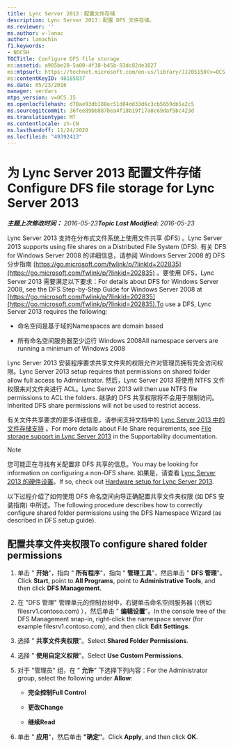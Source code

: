 ```yaml
---
title: Lync Server 2013：配置文件存储
description: Lync Server 2013：配置 DFS 文件存储。
ms.reviewer: ''
ms.author: v-lanac
author: lanachin
f1.keywords:
- NOCSH
TOCTitle: Configure DFS file storage
ms:assetid: a985be20-5a00-4f38-b45b-83dc82de3827
ms:mtpsurl: https://technet.microsoft.com/en-us/library/JJ205150(v=OCS.15)
ms:contentKeyID: 48185037
ms.date: 05/23/2016
manager: serdars
mtps_version: v=OCS.15
ms.openlocfilehash: d70ae93db188ec51d04dd33d6c3cb5659db5a2c5
ms.sourcegitcommit: 36fee89bb887bea4f18b19f17a8c69daf5bc423d
ms.translationtype: MT
ms.contentlocale: zh-CN
ms.lasthandoff: 11/24/2020
ms.locfileid: "49392413"
---
```

# <a name="configure-dfs-file-storage-for-lync-server-2013"></a><span data-ttu-id="8792e-103">为 Lync Server 2013 配置文件存储</span><span class="sxs-lookup"><span data-stu-id="8792e-103">Configure DFS file storage for Lync Server 2013</span></span>

<div data-xmlns="http://www.w3.org/1999/xhtml">

<div class="topic" data-xmlns="http://www.w3.org/1999/xhtml" data-msxsl="urn:schemas-microsoft-com:xslt" data-cs="https://msdn.microsoft.com/">

<div data-asp="https://msdn2.microsoft.com/asp">



</div>

<div id="mainSection">

<div id="mainBody"><span data-ttu-id="8792e-104">

<span> </span></span><span class="sxs-lookup"><span data-stu-id="8792e-104">

<span> </span></span></span>

<span data-ttu-id="8792e-105">_**主题上次修改时间：** 2016-05-23_</span><span class="sxs-lookup"><span data-stu-id="8792e-105">_**Topic Last Modified:** 2016-05-23_</span></span>

<span data-ttu-id="8792e-106">Lync Server 2013 支持在分布式文件系统上使用文件共享 (DFS) 。</span><span class="sxs-lookup"><span data-stu-id="8792e-106">Lync Server 2013 supports using file shares on a Distributed File System (DFS).</span></span> <span data-ttu-id="8792e-107">有关 DFS for Windows Server 2008 的详细信息，请参阅 Windows Server 2008 的 DFS 分步指南 [https://go.microsoft.com/fwlink/p/?linkId=202835](https://go.microsoft.com/fwlink/p/?linkid=202835) 。要使用 DFS，Lync Server 2013 需要满足以下要求：</span><span class="sxs-lookup"><span data-stu-id="8792e-107">For details about DFS for Windows Server 2008, see the DFS Step-by-Step Guide for Windows Server 2008 at [https://go.microsoft.com/fwlink/p/?linkId=202835](https://go.microsoft.com/fwlink/p/?linkid=202835).To use a DFS, Lync Server 2013 requires the following:</span></span>

  - <span data-ttu-id="8792e-108">命名空间是基于域的</span><span class="sxs-lookup"><span data-stu-id="8792e-108">Namespaces are domain based</span></span>

  - <span data-ttu-id="8792e-109">所有命名空间服务器至少运行 Windows 2008</span><span class="sxs-lookup"><span data-stu-id="8792e-109">All namespace servers are running a minimum of Windows 2008</span></span>

<span data-ttu-id="8792e-110">Lync Server 2013 安装程序要求共享文件夹的权限允许对管理员拥有完全访问权限。</span><span class="sxs-lookup"><span data-stu-id="8792e-110">Lync Server 2013 setup requires that permissions on shared folder allow full access to Administrator.</span></span> <span data-ttu-id="8792e-111">然后，Lync Server 2013 将使用 NTFS 文件权限来对文件夹进行 ACL。</span><span class="sxs-lookup"><span data-stu-id="8792e-111">Lync Server 2013 will then use NTFS file permissions to ACL the folders.</span></span> <span data-ttu-id="8792e-112">继承的 DFS 共享权限将不会用于限制访问。</span><span class="sxs-lookup"><span data-stu-id="8792e-112">Inherited DFS share permissions will not be used to restrict access.</span></span>

<span data-ttu-id="8792e-113">有关文件共享要求的更多详细信息，请参阅支持文档中的 [Lync Server 2013 中的文件存储支持](lync-server-2013-file-storage-support.md) 。</span><span class="sxs-lookup"><span data-stu-id="8792e-113">For more details about File Share requirements, see [File storage support in Lync Server 2013](lync-server-2013-file-storage-support.md) in the Supportability documentation.</span></span>

<div>


> [!NOTE]  
> <span data-ttu-id="8792e-114">您可能正在寻找有关配置非 DFS 共享的信息。</span><span class="sxs-lookup"><span data-stu-id="8792e-114">You may be looking for information on configuring a non-DFS share.</span></span> <span data-ttu-id="8792e-115">如果是，请查看 <A href="lync-server-2013-hardware-setup.md">Lync Server 2013 的硬件设置</A>。</span><span class="sxs-lookup"><span data-stu-id="8792e-115">If so, check out <A href="lync-server-2013-hardware-setup.md">Hardware setup for Lync Server 2013</A>.</span></span>



</div>

<span data-ttu-id="8792e-116">以下过程介绍了如何使用 DFS 命名空间向导正确配置共享文件夹权限 (如 DFS 安装指南) 中所述。</span><span class="sxs-lookup"><span data-stu-id="8792e-116">The following procedure describes how to correctly configure shared folder permissions using the DFS Namespace Wizard (as described in DFS setup guide).</span></span>

<div>

## <a name="to-configure-shared-folder-permissions"></a><span data-ttu-id="8792e-117">配置共享文件夹权限</span><span class="sxs-lookup"><span data-stu-id="8792e-117">To configure shared folder permissions</span></span>

1.  <span data-ttu-id="8792e-118">单击 " **开始**"，指向 " **所有程序**"，指向 " **管理工具**"，然后单击 " **DFS 管理**"。</span><span class="sxs-lookup"><span data-stu-id="8792e-118">Click **Start**, point to **All Programs**, point to **Administrative Tools**, and then click **DFS Management**.</span></span>

2.  <span data-ttu-id="8792e-119">在 "DFS 管理" 管理单元的控制台树中，右键单击命名空间服务器 (（例如 filesrv1.contoso.com) ），然后单击 " **编辑设置**"。</span><span class="sxs-lookup"><span data-stu-id="8792e-119">In the console tree of the DFS Management snap-in, right-click the namespace server (for example filesrv1.contoso.com), and then click **Edit Settings**.</span></span>

3.  <span data-ttu-id="8792e-120">选择 " **共享文件夹权限**"。</span><span class="sxs-lookup"><span data-stu-id="8792e-120">Select **Shared Folder Permissions**.</span></span>

4.  <span data-ttu-id="8792e-121">选择 " **使用自定义权限**"。</span><span class="sxs-lookup"><span data-stu-id="8792e-121">Select **Use Custom Permissions**.</span></span>

5.  <span data-ttu-id="8792e-122">对于 "管理员" 组，在 " **允许**" 下选择下列内容：</span><span class="sxs-lookup"><span data-stu-id="8792e-122">For the Administrator group, select the following under **Allow**:</span></span>
    
      - <span data-ttu-id="8792e-123">**完全控制**</span><span class="sxs-lookup"><span data-stu-id="8792e-123">**Full Control**</span></span>
    
      - <span data-ttu-id="8792e-124">**更改**</span><span class="sxs-lookup"><span data-stu-id="8792e-124">**Change**</span></span>
    
      - <span data-ttu-id="8792e-125">**继续**</span><span class="sxs-lookup"><span data-stu-id="8792e-125">**Read**</span></span>

6.  <span data-ttu-id="8792e-126">单击 " **应用**"，然后单击 **"确定"**。</span><span class="sxs-lookup"><span data-stu-id="8792e-126">Click **Apply**, and then click **OK**.</span></span>

<span data-ttu-id="8792e-127"></div>

</div>

<span> </span>

</div>

</div>

</span><span class="sxs-lookup"><span data-stu-id="8792e-127"></div>

</div>

<span> </span>

</div>

</div>

</span></span></div>

